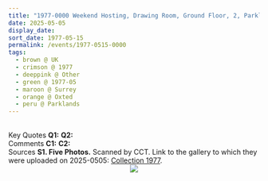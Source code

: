 ```yaml
---
title: "1977-0000 Weekend Hosting, Drawing Room, Ground Floor, 2, Parklands, Ice House Wood, Hurst Green, Oxted, Surrey, UK"
date: 2025-05-05
display_date: 
sort_date: 1977-05-15
permalink: /events/1977-0515-0000
tags:
  - brown @ UK
  - crimson @ 1977
  - deeppink @ Other
  - green @ 1977-05
  - maroon @ Surrey
  - orange @ Oxted
  - peru @ Parklands
---
```


<br>

<wave-list>
  <list-title color="DarkSeaGreen" width="55">Key Quotes</list-title>
  <list-item color="BlanchedAlmond" width="280"><b>Q1:</b> <i></i></list-item>
  <list-item color="Lavender" width="280"><b>Q2:</b> <i></i></list-item>
</wave-list>

<br>

<wave-list>
  <list-title color="DarkSeaGreen" width="55">Comments</list-title>
  <list-item color="BlanchedAlmond" width="280"><b>C1:</b> <i></i></list-item>
  <list-item color="Lavender" width="280"><b>C2:</b> <i></i></list-item>
</wave-list>

<br>

<wave-list>
  <list-title color="DarkSeaGreen" width="40">Sources</list-title>
  <list-item color="BlanchedAlmond"  width="280"><b>S1. Five Photos.</b> Scanned by CCT. Link to the gallery to which they were uploaded on 2025-0505: <a href="https://eternalmoments.smugmug.com/Collections/Pat-Anslow-Collection/1977/">Collection 1977</a>.</list-item>
</wave-list>

<div style="text-align: center"><img src="https://pub-bcc3cbe9b1e94ba1ac28915f7a3900fa.r2.dev/1977-0000_Weekend_Hosting_Drawing_Room_Ground_Floor_2_Parklands_Ice_House_Wood_Hurst_Green_Oxted_Surrey_UK_01_Crop_2_(Photo_credit_Pat_Anslow).png" /></div>